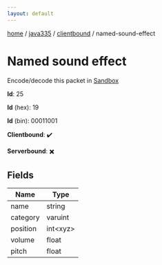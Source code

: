 ```yaml
---
layout: default
---
```


[home](/)  /  [java335](/protocol/java335)  /  [clientbound](/protocol/java335/clientbound)  /  named-sound-effect

# Named sound effect

Encode/decode this packet in [Sandbox](../../../sandbox/java335#clientbound.named_sound_effect)

**Id**: 25

**Id** (hex): 19

**Id** (bin): 00011001

**Clientbound**: ✔️

**Serverbound**: ✖️

## Fields

Name | Type
---|---
name | string
category | varuint
position | int&lt;xyz&gt;
volume | float
pitch | float
